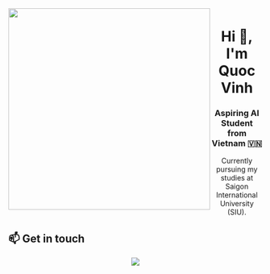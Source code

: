 <img align="left" width="400" src="https://github.githubassets.com/images/modules/profile/profile-first-repo.svg">

<h1 align="center">Hi 👋, I'm Quoc Vinh</h1>
<p align="center">
  <h3 align="center">Aspiring AI Student from Vietnam 🇻🇳</h3>
</p>

<p align="center">
  Currently pursuing my studies at Saigon International University (SIU).
</p>

## 📫 Get in touch

<p align="center">
  <a href="https://www.linkedin.com/in/nguyen-quoc-vinh-nqv/" target="_blank" alt="LinkedIn">
    <img src="https://img.icons8.com/fluent/48/000000/linkedin.png"/>
  </a>
</p>
